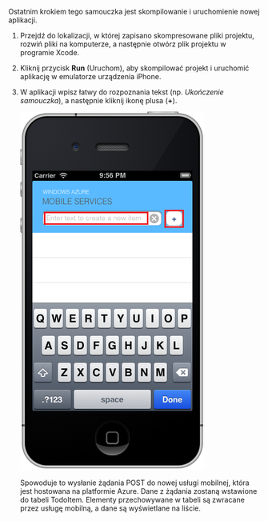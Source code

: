 


Ostatnim krokiem tego samouczka jest skompilowanie i uruchomienie nowej aplikacji.

1. Przejdź do lokalizacji, w której zapisano skompresowane pliki projektu, rozwiń pliki na komputerze, a następnie otwórz plik projektu w programie Xcode.

2. Kliknij przycisk **Run** (Uruchom), aby skompilować projekt i uruchomić aplikację w emulatorze urządzenia iPhone.

3. W aplikacji wpisz łatwy do rozpoznania tekst (np. _Ukończenie samouczka_), a następnie kliknij ikonę plusa (**+**).

    ![](./media/mobile-services-ios-run-app/mobile-quickstart-startup-ios.png)

    Spowoduje to wysłanie żądania POST do nowej usługi mobilnej, która jest hostowana na platformie Azure. Dane z żądania zostaną wstawione do tabeli TodoItem. Elementy przechowywane w tabeli są zwracane przez usługę mobilną, a dane są wyświetlane na liście.

    </div>



<!--HONumber=Jun16_HO2-->


